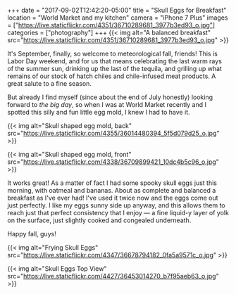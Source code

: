 +++
date = "2017-09-02T12:42:20-05:00"
title = "Skull Eggs for Breakfast"
location = "World Market and my kitchen"
camera = "iPhone 7 Plus"
images = ["https://live.staticflickr.com/4351/36710289681_3977b3ed93_o.jpg"]
categories = ["photography"]
+++
{{< img alt="A balanced breakfast" src="https://live.staticflickr.com/4351/36710289681_3977b3ed93_o.jpg" >}}
           
<!--more-->

It's September, finally, so welcome to meteorological fall, friends! This is Labor Day weekend, and for us that means celebrating the last warm rays of the summer sun, drinking up the last of the tequila, and grilling up what remains of our stock of hatch chiles and chile-infused meat products. A great salute to a fine season.

But already I find myself (since about the end of July honestly) looking forward to *the big day*, so when I was at World Market recently and I spotted this silly and fun little egg mold, I knew I had to have it.

{{< img alt="Skull shaped egg mold, back" src="https://live.staticflickr.com/4355/36014480394_5f5d079d25_o.jpg" >}}

{{< img alt="Skull shaped egg mold, front" src="https://live.staticflickr.com/4338/36709899421_10dc4b5c96_o.jpg" >}}

It works great! As a matter of fact I had some spooky skull eggs just this morning, with oatmeal and bananas. About as complete and balanced a breakfast as I've ever had! I've used it twice now and the eggs come out just perfectly. I like my eggs sunny side up anyway, and this allows them to reach just that perfect consistency that I enjoy — a fine liquid-y layer of yolk on the surface, just slightly cooked and congealed underneath. 

Happy fall, guys!

{{< img alt="Frying Skull Eggs" src="https://live.staticflickr.com/4347/36678794182_0fa5a9571c_o.jpg" >}}

{{< img alt="Skull Eggs Top View" src="https://live.staticflickr.com/4427/36453014270_b7f95aeb63_o.jpg" >}}

